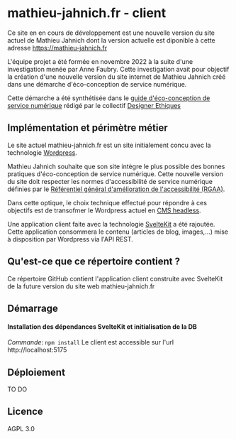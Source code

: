 # mathieu-jahnich.fr - client


Ce site en en cours de développement est une nouvelle version du site actuel de Mathieu Jahnich dont la version actuelle est diponible à cette adresse https://mathieu-jahnich.fr

L'équipe projet a été formée en novembre 2022 à la suite d'une investigation menée par Anne Faubry. Cette investigation avait pour objectif la création d'une nouvelle version du site internet de Mathieu Jahnich créé dans une démarche d'éco-conception de service numérique.

Cette démarche a été synthétisée dans le [guide d'éco-conception de service numérique](https://eco-conception.designersethiques.org/guide/fr/content/0-introduction.html) rédigé par le collectif [Designer Ethiques](https://designersethiques.org/)

## Implémentation et périmètre métier

Le site actuel mathieu-jahnich.fr est un site initialement concu avec la technologie [Wordpress](https://wordpress.com/fr/).

Mathieu Jahnich souhaite que son site intègre le plus possible des bonnes pratiques d'éco-conception de service numérique. Cette nouvelle version du site doit respecter les normes d'accessibilité de service numérique définies par le [Référentiel général d'amélioration de l'accessibilité (RGAA)](https://www.numerique.gouv.fr/publications/rgaa-accessibilite/).

Dans cette optique, le choix technique effectué pour répondre à ces objectifs est de transofmer le Wordpress actuel en [CMS headless](https://www.lafabriquedunet.fr/blog/headless-cms/). 

Une application client faite avec la technologie [SvelteKit](https://kit.svelte.dev/) a été rajoutée. Cette application consommera le contenu (articles de blog, images,...) mise à disposition par Wordpress via l'API REST.

## Qu'est-ce que ce répertoire contient ?

Ce répertoire GitHub contient l'application client construite avec SvelteKit de la future version du site web mathieu-jahnich.fr


## Démarrage


#### Installation des dépendances SvelteKit et initialisation de la DB

*Commande*: `npm install`
Le client est accessible sur l'url http://localhost:5175


## Déploiement

TO DO




## Licence

AGPL 3.0
